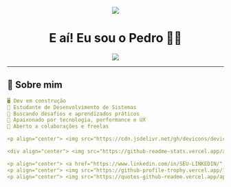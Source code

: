 <!-- Banner animado -->
<p align="center">
  <img src="https://capsule-render.vercel.app/api?type=waving&color=0:1f1f1f,100:6e40c9&height=200&section=header&text=Bem-vindo%20ao%20meu%20GitHub!&fontSize=35&fontColor=ffffff&animation=twinkling" />
</p>

<h1 align="center">E aí! Eu sou o Pedro 👨‍💻</h1>

<p align="center">
  <img src="https://readme-typing-svg.herokuapp.com?font=Fira+Code&size=24&pause=1000&center=true&vCenter=true&width=435&lines=Dev+de+Sistemas+em+formação;Focado+em+resultados+reais;Clean+code+sempre;Open+to+work+e+evoluir+🚀" />
</p>

---

## 🧠 Sobre mim

```yaml
🖥️ Dev em construção
📘 Estudante de Desenvolvimento de Sistemas
🎯 Buscando desafios e aprendizados práticos
🧠 Apaixonado por tecnologia, performance e UX
🤝 Aberto a colaborações e freelas

<p align="center"> <img src="https://cdn.jsdelivr.net/gh/devicons/devicon/icons/html5/html5-original.svg" height="40" title="HTML5"/> <img src="https://cdn.jsdelivr.net/gh/devicons/devicon/icons/css3/css3-original.svg" height="40" title="CSS3"/> <img src="https://cdn.jsdelivr.net/gh/devicons/devicon/icons/javascript/javascript-original.svg" height="40" title="JavaScript"/> <img src="https://cdn.jsdelivr.net/gh/devicons/devicon/icons/react/react-original.svg" height="40" title="ReactJS"/> <img src="https://cdn.jsdelivr.net/gh/devicons/devicon/icons/nodejs/nodejs-original.svg" height="40" title="Node.js"/> <img src="https://cdn.jsdelivr.net/gh/devicons/devicon/icons/git/git-original.svg" height="40" title="Git"/> <img src="https://cdn.jsdelivr.net/gh/devicons/devicon/icons/github/github-original.svg" height="40" title="GitHub"/> </p>

<div align="center"> <img src="https://github-readme-stats.vercel.app/api?username=SEU_USUARIO&theme=gruvbox&show_icons=true&hide_border=true&count_private=true" height="170"/> <img src="https://github-readme-stats.vercel.app/api/top-langs/?username=SEU_USUARIO&theme=gruvbox&layout=compact&hide_border=true" height="170"/> </div>

<p align="center"> <a href="https://www.linkedin.com/in/SEU-LINKEDIN/" target="_blank"> <img alt="LinkedIn" src="https://img.shields.io/badge/LinkedIn-%230077B5.svg?style=for-the-badge&logo=linkedin&logoColor=white"/> </a> <a href="mailto:SEUEMAIL@gmail.com"> <img alt="Gmail" src="https://img.shields.io/badge/Gmail-D14836?style=for-the-badge&logo=gmail&logoColor=white"/> </a> <a href="https://github.com/SEU_USUARIO" target="_blank"> <img alt="GitHub" src="https://img.shields.io/badge/GitHub-333?style=for-the-badge&logo=github&logoColor=white"/> </a> </p>
<p align="center"> <img src="https://github-profile-trophy.vercel.app/?username=SEU_USUARIO&theme=gruvbox&no-frame=true&margin-w=10&column=7" /> </p>
<p align="center"> <img src="https://quotes-github-readme.vercel.app/api?type=horizontal&theme=radical" /> </p> <p align="center"> <img src="https://capsule-render.vercel.app/api?type=waving&color=0:6e40c9,100:1f1f1f&height=150&section=footer"/> </p> ```
